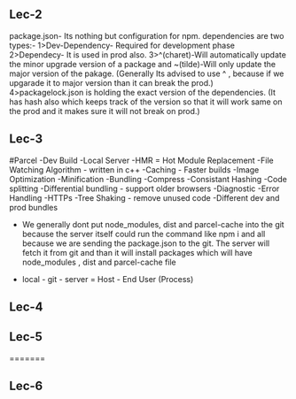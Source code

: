 ## Lec-2

package.json- Its nothing but configuration for npm.
dependencies are two types:-
1>Dev-Dependency- Required for development phase
2>Dependecy- It is used in prod also.
3>^(charet)-Will automatically update the minor upgrade version of a package and ~(tilde)-Will only update the major version of the pakage. (Generally Its advised to use ^ , because if we upgarade it to major version than it can break the prod.)
4>packagelock.json is holding the exact version of the dependencies. (It has hash also which keeps track of the version so that it will work same on the prod and it makes sure it will not break on prod.)

## Lec-3

#Parcel
-Dev Build
-Local Server
-HMR = Hot Module Replacement
-File Watching Algorithm - written in c++
-Caching - Faster builds
-Image Optimization
-Minification
-Bundling
-Compress
-Consistant Hashing
-Code splitting
-Differential bundling - support older browsers
-Diagnostic
-Error Handling
-HTTPs
-Tree Shaking - remove unused code
-Different dev and prod bundles

- We generally dont put node_modules, dist and parcel-cache into the git because the server itself could run the command like npm i and all because we are sending the package.json to the git. The server will fetch it from git and than it will install packages which will have node_modules , dist and parcel-cache file

- local - git - server = Host - End User (Process)

## Lec-4

<!--
! What is JSX-
JSX code is React.createElement at the end of the day.
! Functional Component-
It's a javascript function which return JSX code or React elements.
! Component Compostion-
 It's nothing but component inside component
! Cross-site-scripting-
Basically JSX code won't directly run your code instead it sanitize data properly before execution.(If any malecious data sneak into any api than it wont get affected)

 -->

## Lec-5


 <!--
 !! Monolythic Architecture-
 * It is where in whole application its frontend,backend,apis,db,auth,notifications etc 

 !! MicroService Architecture-
 * It means that evrey service has its own work like backend , UI , Database , Email-Notification
 * They have different repos and they works individually.
 * There can be multiple services for UI as well like one service is based on react, one is build on Angular etc..
 * And they all have different ports like Backend has 1000, UI has 1234 etc and they will connect to the domain name after got deployed.
 e.g:- UI is deployed to "/" like that Backend is deployed to "/api"
 * Right now evreyone is moving toward microservices .

 !! 2 ways to render react comps-
  1: Loads -> API Call (500 milli sec) -> render (This is the bad UI experience).
  2: Loads -> Render (Skeleton) -> API Call -> render (This is a good UI experience becaus gitteriness will not be there.)

 !! useEffect-
 * useEffect will be called after component gets rendred.

 * Whenever state variables updates, react triggers a reconciliation cycle (re-renders the component.)
  -->
=======
 <!-- 
 ! What are props in react comp?
 It' js at the end of the day and react functional comp is a function , so props is basically the argumants for a function.

 * Config Driven UI - It means that the UI is driven by config which are comming from backend (eg:Carousel, See All)
 -->

## Lec-6

<!--
! If you are exporting the single component in both ways like with default export and normal export than which export will work:

By default it will consider default export (priority will be high.)

* Only single default export you can give to a component.

* You shold not make your component more than 100 lines , if its more than 100 lines of code than you should convert it to different component and should import them.

! There are two layers in frontend :
1>UI layer which we see
2>Data layer which provides data to the UI.

! useState- A super powerful variable.
* useState is nothing but a js utility function which is created by facebook developers .
* When useState variables got updates or changes than it re-render the component.
* Hence is React is fast at DOM updates.(It keeps the UI layer insync with the data layer)
* React is fast because , it do efficient DOM manipulation.

! Reconciliation (React fiber)-
* Reconciliation is nothing but an algotithm react uses to check the difference between two trees (DOM trees) to determine which parts needs to be changed.

! Actual Dom-
* Its the HTML elements such as div, h1 etc..
! Virtual DOM-
* Virtual DOM is nothing but the representation of actual DOM. (Basiclly its represent in a js object) as we know that comparation of keys i object is a fast process.
! Diffing Algorithm-
* Diffing algorithm means it creates a difference between two virtual dom i.e updated virtual DOM and previous virtual dom.
e.g:- Let's take an array of items and map it to the UI with the help of react comps. and lets filter it with rating more than 4. Than diffing algo comes into the picture it will check how many nodes are more than 4 rating it will remove other nodes from the tree.
! Incremental rendering-
* The ability to split the rendering works into multiple chunks and spread it to multiple frames.
! -->

